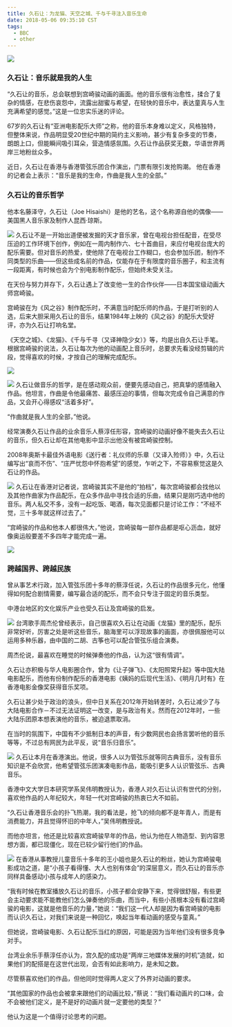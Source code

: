 ```yaml
---
title: 久石让：为龙猫、天空之城、千与千寻注入音乐生命
date: 2018-05-06 09:35:10 CST
tags:
  - BBC
  - other
---
```



![](https://vbox-bucket-001.oss-cn-shanghai.aliyuncs.com/vbox/p0666ptf.jpg)

<!-- more -->
### 久石让：音乐就是我的人生
“久石让的音乐，总会联想到宫崎骏动画的画面。他的音乐很有治愈性，揉合了复杂的情感，在悲伤哀怨中，流露出甜蜜与希望，在轻快的音乐中，表达童真与人生充满希望的感觉。”这是一位忠实乐迷的评论。

67岁的久石让有“亚洲电影配乐大师”之称，他的音乐本身难以定义，风格独特，但整体来说，作品明显受20世纪中期的简约主义影响，甚少有复杂多变的节奏，朗朗上口，但能瞬间吸引耳朵，营造情感氛围。久石让作品获奖无数，华语世界两岸三地粉丝众多。

近日，久石让在香港与香港管弦乐团合作演出，门票有限引发抢购潮。 他在香港的记者会上表示：“音乐是我的生命，作曲是我人生的全部。”

### 久石让的音乐哲学
他本名藤泽守，久石让（Joe Hisaishi）是他的艺名，这个名称源自他的偶像——美国黑人音乐家及制作人昆西‧琼斯。


![](https://vbox-bucket-001.oss-cn-shanghai.aliyuncs.com/vbox/_101164015_img_9889.jpg)
久石让不是一开始出道便被发掘的天才音乐家，曾在电视台担任配音，在受尽压迫的工作环境下创作，例如在一周内制作六、七十首曲目，来应付电视台庞大的配乐需要。但对音乐的热爱，使他除了在电视台工作糊口，也会参加乐团，制作不同类型的乐曲——但这些成名前的作品，仅能存在于有限度的音乐圈子，和主流有一段距离，有时候也会为个别电影制作配乐，但始终未受关注。

在天份与努力并存下，久石让遇上了改变他一生的合作伙伴——日本国宝级动画大师宫崎骏。

宫崎骏在为《风之谷》制作配乐时，不满意当时配乐师的作品，于是打听别的人选，后来大胆采用久石让的音乐，结果1984年上映的《风之谷》的配乐大受好评，亦为久石让打响名堂。

《天空之城》、《龙猫》、《千与千寻（又译神隐少女）》等，均是出自久石让手笔。根据宫崎骏的说法，久石让每次为他的动画配上音乐时，总要求先看没经剪辑的片段，觉得喜欢的时候，才按自己的理解完成配乐。


![](https://vbox-bucket-001.oss-cn-shanghai.aliyuncs.com/vbox/_101164067_hi019163118.jpg)

![](https://vbox-bucket-001.oss-cn-shanghai.aliyuncs.com/vbox/_101164065_hi019163116.jpg)
久石让做音乐的哲学，是在感动观众前，便要先感动自己，把真挚的感情融入作品。他坦言，作曲是令他最痛苦、最感压迫的事情，但每次完成令自己满意的作品，又会开心得感叹“活着多好”。

“作曲就是我人生的全部，”他说。

经常演奏久石让作品的业余音乐人蔡淳任形容，宫崎骏的动画好像不能失去久石让的音乐，但久石让却在其他电影中显示出他没有被宫崎骏控制。

2008年奥斯卡最佳外语电影《送行者：礼仪师的乐章（又译入殓师）》中，久石让编写出“哀而不伤”、“庄严忧怨中怀抱希望”的感觉，乍听之下，不容易察觉这是久石让的作品。


![](https://vbox-bucket-001.oss-cn-shanghai.aliyuncs.com/vbox/_101164069_hi034729846.jpg)
久石让在香港对记者说，宫崎骏其实不是他的“拍档”，每次宫崎骏都会找他以及其他作曲家为作品配乐，在众多作品中寻找合适的乐曲，结果只是刚巧选中他的音乐。两人私交不多，没有一起吃饭、喝酒，每次见面都只是讨论工作：“不经不觉，三十多年就这样过去了。”

“宫崎骏的作品和他本人都很伟大，”他说，宫崎骏每一部作品都是呕心沥血，就好像奥运般要差不多四年才能完成一遍。


![](https://vbox-bucket-001.oss-cn-shanghai.aliyuncs.com/vbox/_101165614_gettyimages-73959132.jpg)
### 跨越国界、跨越民族
曾从事艺术行政，加入管弦乐团十多年的蔡淳任说，久石让的作品很多元化，他懂得如何配合剧情需要，编写最合适的配乐，而不会只专注于固定的音乐类型。

中港台地区的文化娱乐产业也受久石让及宫崎骏的启发。


![](https://vbox-bucket-001.oss-cn-shanghai.aliyuncs.com/vbox/_101164017_hi019163119.jpg)
台湾歌手周杰伦曾经表示，自己很喜欢久石让在动画《龙猫》里的配乐，配乐非常好听，厉害之处是听这些音乐，脑海里可以浮现故事的画面，亦很佩服他可以运用多种乐器，由中国的二胡、古筝也可以配合管弦乐组合演奏。

周杰伦说，最喜欢在睡觉的时候弹奏他的作品，认为这“很有情调”。

久石让亦积极与华人电影圈合作，曾为《让子弹飞》、《太阳照常升起》等中国大陆电影配乐，而他有份制作配乐的香港电影《姨妈的后现代生活》、《明月几时有》在香港电影金像奖获得音乐奖项。

久石让甚少处于政治的浪头，但中日关系在2012年开始转差时，久石让减少了与大陆电影合作－不过无法证明这一改变，是与政治有关。然而在2012年时，一些大陆乐团原本想表演他的音乐，被迫退票取消。

在当时的氛围下，中国有不少抵制日本的声音，有少数网民也会扬言罢听他的音乐等等，不过总有网民为此平反，说“音乐归音乐”。


![](https://vbox-bucket-001.oss-cn-shanghai.aliyuncs.com/vbox/_101164021_hi019163114.jpg)
久石让本月在香港演出。他说，很多人以为管弦乐就等同古典音乐，没有音乐知识是不会欣赏，他希望管弦乐团演凑电影作品，能吸引更多人认识管弦乐、古典音乐。

香港中文大学日本研究学系吴伟明教授认为，香港人对久石让认识有世代的分别，喜欢他作品的人年纪较大，年轻一代对宫崎骏的热衷已大不如前。

“久石让香港音乐会的扑飞热潮，我的看法是，抢飞的倾向都不是年青人，而是有消费能力，并且觉得怀旧的中年人，”吴伟明教授说。

而他亦坦言，他还是比较喜欢宫崎骏早年的作品，他认为他在人物造型、到内容思想方面，都已现僵化，现在已较少留行他们的作品。


![](https://vbox-bucket-001.oss-cn-shanghai.aliyuncs.com/vbox/_101164019_hi019163112.jpg)
在香港从事教授儿童音乐十多年的王小姐也是久石让的粉丝，她认为宫崎骏电影成功之道，是“小孩子看得懂、大人也别有体会”的深层意义，而久石让的音乐亦同样具备感动小孩与成年人的感染力。

“我有时候在教室播放久石让的音乐，小孩子都会安静下来，觉得很舒服，有些更会主动要求能不能教他们怎么弹奏他的乐曲，而当中，有些小孩根本没有看过宫崎骏的电影，这就是他音乐的力量，”她说：“我们这一代人却是因为看宫崎骏的电影而认识久石让，对我们来说是一种回忆，唤起当年看动画的感受与童真。”

但她说，宫崎骏电影、久石让配乐当红的原因，可能是因为当年他们没有很多竞争对手。

台湾业余乐手蔡淳任亦认为，宫久配的成功是“两岸三地媒体发展的时机”造就，如果他们的配搭是在这世代出现，会否有如此影响力，是未知之数。

尽管蔡喜欢他们的作品，但他同时觉得两人定义了外界对动画的要求。

“其他国家的作品也会被拿来跟他们的动画比较，”蔡说：“我们看动画片的口味，会不会被他们定义，是不是好的动画片就一定要他的类型？”

他认为这是一个值得讨论思考的问题。
